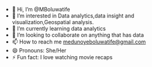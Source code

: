 - 👋 Hi, I’m @MBoluwatife
- 👀 I’m interested in Data analytics,data insight and visualization,Geospatial analysis.
- 🌱 I’m currently learning data analytics 
- 💞️ I’m looking to collaborate on anything that has data 
- 📫 How to reach me medunoyeboluwatife@gmail.com
- 😄 Pronouns: She/Her
- ⚡ Fun fact: I love watching movie recaps

<!---
MBoluwatife/MBoluwatife is a ✨ special ✨ repository because its `README.md` (this file) appears on your GitHub profile.
You can click the Preview link to take a look at your changes.
--->
